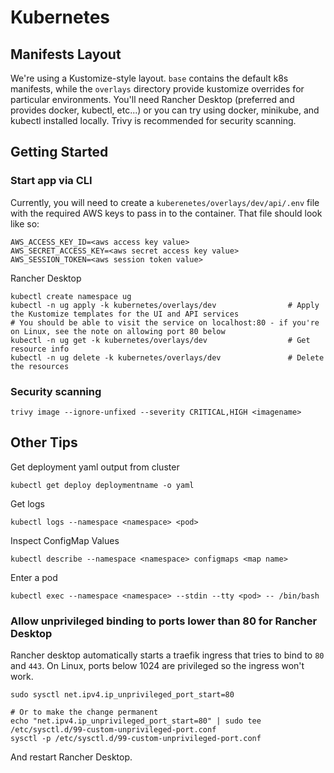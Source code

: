 # Kubernetes

## Manifests Layout

We're using a Kustomize-style layout. `base` contains the default k8s manifests, while the `overlays` directory provide kustomize overrides for particular environments. You'll need Rancher Desktop (preferred and provides docker, kubectl, etc...) or you can try using docker, minikube, and kubectl installed locally. Trivy is recommended for security scanning.

## Getting Started

### Start app via CLI

Currently, you will need to create a `kuberenetes/overlays/dev/api/.env` file with the required AWS keys to pass in to the container. That file should look like so:

```shell
AWS_ACCESS_KEY_ID=<aws access key value>
AWS_SECRET_ACCESS_KEY=<aws secret access key value>
AWS_SESSION_TOKEN=<aws session token value>
```

Rancher Desktop

```console
kubectl create namespace ug
kubectl -n ug apply -k kubernetes/overlays/dev                # Apply the Kustomize templates for the UI and API services
# You should be able to visit the service on localhost:80 - if you're on Linux, see the note on allowing port 80 below
kubectl -n ug get -k kubernetes/overlays/dev                  # Get resource info
kubectl -n ug delete -k kubernetes/overlays/dev               # Delete the resources
```

### Security scanning

```console
trivy image --ignore-unfixed --severity CRITICAL,HIGH <imagename>
```

## Other Tips

Get deployment yaml output from cluster

```console
kubectl get deploy deploymentname -o yaml
```

Get logs

```console
kubectl logs --namespace <namespace> <pod>
```

Inspect ConfigMap Values

```console
kubectl describe --namespace <namespace> configmaps <map name>
```

Enter a pod

```console
kubectl exec --namespace <namespace> --stdin --tty <pod> -- /bin/bash
```

### Allow unprivileged binding to ports lower than 80 for Rancher Desktop

Rancher desktop automatically starts a traefik ingress that tries to bind to `80` and `443`. On Linux, ports below 1024 are privileged so the ingress won't work.

```console
sudo sysctl net.ipv4.ip_unprivileged_port_start=80

# Or to make the change permanent
echo "net.ipv4.ip_unprivileged_port_start=80" | sudo tee /etc/sysctl.d/99-custom-unprivileged-port.conf
sysctl -p /etc/sysctl.d/99-custom-unprivileged-port.conf
```

And restart Rancher Desktop.
